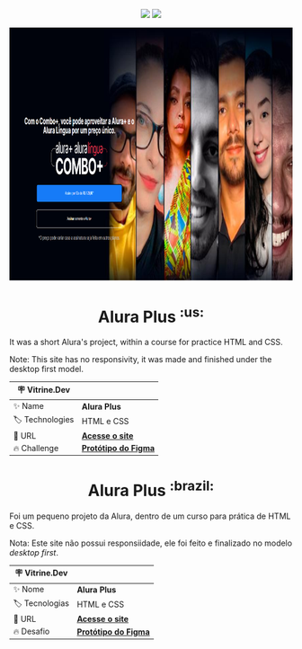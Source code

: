 <p align="center">
<img src="https://img.shields.io/badge/HTML5-E34F26?style=for-the-badge&logo=html5&logoColor=white">
<img src="https://img.shields.io/badge/CSS3-1572B6?style=for-the-badge&logo=css3&logoColor=white">
</p>
<img width="100%" height="450px" src="./assets/img/readme-banner.png">

<h1 align="center" font-size="30px"> Alura Plus <sup>:us:</sup></h1>

It was a short Alura's project, within a course for practice HTML and CSS.

Note: This site has no responsivity, it was made and finished under the desktop first model.

| 🪧 Vitrine.Dev  |     |
| -------------- | --- |
| ✨ Name        | **Alura Plus** |
| 🏷️ Technologies | HTML e CSS  |
| 🚀 URL         | [**Acesse o site**]() |
| 🔥 Challenge     | [**Protótipo do Figma**](https://www.figma.com/file/tFDVyNuKhrT2G03k2dCstW/Alura-Plus---Layout) |

<h1 align="center" font-size="30px"> Alura Plus <sup>:brazil:</sup></h1>

Foi um pequeno projeto da Alura, dentro de um curso para prática de HTML e CSS.

Nota: Este site não possui responsiidade, ele foi feito e finalizado no modelo *desktop first*.

| 🪧 Vitrine.Dev  |     |
| -------------- | --- |
| ✨ Nome        | **Alura Plus** |
| 🏷️ Tecnologias | HTML e CSS  |
| 🚀 URL         | [**Acesse o site**]() |
| 🔥 Desafio     | [**Protótipo do Figma**](https://www.figma.com/file/tFDVyNuKhrT2G03k2dCstW/Alura-Plus---Layout) |